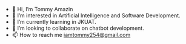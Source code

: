 - 👋 Hi, I’m Tommy Amazin
- 👀 I’m interested in Artificial Intelligence and Software Development.
- 🌱 I’m currently learning in JKUAT.
- 💞️ I’m looking to collaborate on chatbot development.
- 📫 How to reach me iamtommy254@gmail.com

<!---
iamTommyAmazin/iamTommyAmazin is a ✨ special ✨ repository because its `README.md` (this file) appears on your GitHub profile.
You can click the Preview link to take a look at your changes.
--->
